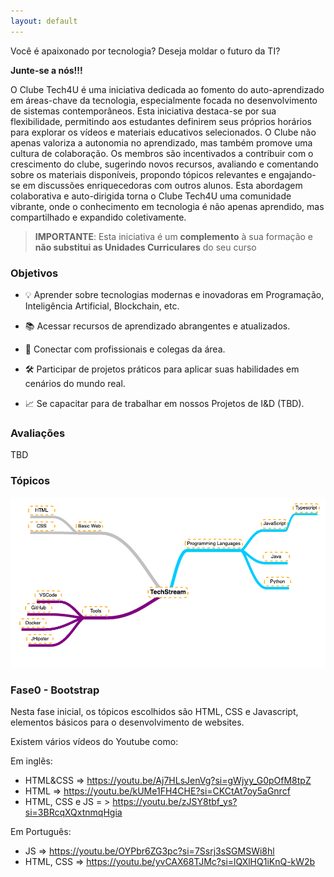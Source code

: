 ```yaml
---
layout: default
---
```


Você é apaixonado por tecnologia?  Deseja moldar o futuro da TI?

 **Junte-se a nós!!!**

O Clube Tech4U é uma iniciativa dedicada ao fomento do auto-aprendizado em áreas-chave da tecnologia, especialmente focada no desenvolvimento de sistemas contemporâneos. Esta iniciativa destaca-se por sua flexibilidade, permitindo aos estudantes definirem seus próprios horários para explorar os vídeos e materiais educativos  selecionados. O Clube não apenas valoriza a autonomia no aprendizado, mas também promove uma cultura de colaboração. Os membros são incentivados a contribuir com o crescimento do clube, sugerindo novos recursos, avaliando e comentando sobre os materiais disponíveis, propondo tópicos relevantes e engajando-se em discussões enriquecedoras com outros alunos. Esta abordagem colaborativa e auto-dirigida torna o Clube Tech4U uma comunidade vibrante, onde o conhecimento em tecnologia é não apenas aprendido, mas compartilhado e expandido coletivamente.


> **IMPORTANTE**: Esta iniciativa é um **complemento** à sua formação e **não substitui as Unidades Curriculares** do seu curso 


### Objetivos


- 💡 Aprender sobre tecnologias modernas e inovadoras em Programação, Inteligência Artificial, Blockchain, etc.

- 📚 Acessar recursos de aprendizado abrangentes e atualizados.

- 🤝 Conectar com profissionais e colegas da área.

- 🛠 Participar de projetos práticos para aplicar suas habilidades em cenários do mundo real.

- 📈 Se capacitar para de trabalhar em nossos Projetos de I&D (TBD).

### Avaliações

TBD

### Tópicos

![alt text](/assets/img/mm-clube-tech4u.png)


### Fase0 - Bootstrap

 Nesta fase inicial,  os tópicos escolhidos são HTML, CSS e Javascript, elementos básicos para o  desenvolvimento de websites.
 
   Existem vários vídeos do Youtube como:

   Em inglês:
   - HTML&CSS => https://youtu.be/Aj7HLsJenVg?si=gWjyy_G0pOfM8tpZ
   - HTML => https://youtu.be/kUMe1FH4CHE?si=CKCtAt7oy5aGnrcf
   - HTML, CSS e JS = > https://youtu.be/zJSY8tbf_ys?si=3BRcqXQxtnmqHgia

   Em Português:
   - JS => https://youtu.be/OYPbr6ZG3pc?si=7Ssrj3sSGMSWi8hl
   - HTML, CSS => https://youtu.be/yvCAX68TJMc?si=lQXlHQ1iKnQ-kW2b



